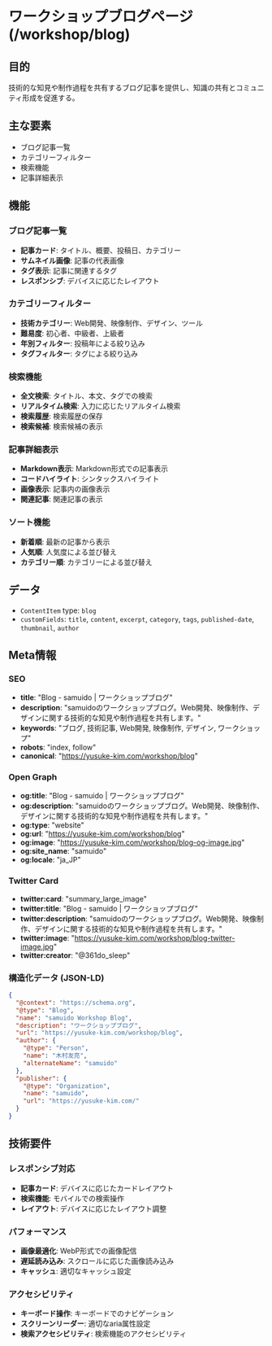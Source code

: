 # ワークショップブログページ (/workshop/blog)

## 目的

技術的な知見や制作過程を共有するブログ記事を提供し、知識の共有とコミュニティ形成を促進する。

## 主な要素

- ブログ記事一覧
- カテゴリーフィルター
- 検索機能
- 記事詳細表示

## 機能

### ブログ記事一覧

- **記事カード**: タイトル、概要、投稿日、カテゴリー
- **サムネイル画像**: 記事の代表画像
- **タグ表示**: 記事に関連するタグ
- **レスポンシブ**: デバイスに応じたレイアウト

### カテゴリーフィルター

- **技術カテゴリー**: Web開発、映像制作、デザイン、ツール
- **難易度**: 初心者、中級者、上級者
- **年別フィルター**: 投稿年による絞り込み
- **タグフィルター**: タグによる絞り込み

### 検索機能

- **全文検索**: タイトル、本文、タグでの検索
- **リアルタイム検索**: 入力に応じたリアルタイム検索
- **検索履歴**: 検索履歴の保存
- **検索候補**: 検索候補の表示

### 記事詳細表示

- **Markdown表示**: Markdown形式での記事表示
- **コードハイライト**: シンタックスハイライト
- **画像表示**: 記事内の画像表示
- **関連記事**: 関連記事の表示

### ソート機能

- **新着順**: 最新の記事から表示
- **人気順**: 人気度による並び替え
- **カテゴリー順**: カテゴリーによる並び替え

## データ

- `ContentItem` type: `blog`
- `customFields`: `title`, `content`, `excerpt`, `category`, `tags`, `published-date`, `thumbnail`, `author`

## Meta情報

### SEO

- **title**: "Blog - samuido | ワークショップブログ"
- **description**: "samuidoのワークショップブログ。Web開発、映像制作、デザインに関する技術的な知見や制作過程を共有します。"
- **keywords**: "ブログ, 技術記事, Web開発, 映像制作, デザイン, ワークショップ"
- **robots**: "index, follow"
- **canonical**: "https://yusuke-kim.com/workshop/blog"

### Open Graph

- **og:title**: "Blog - samuido | ワークショップブログ"
- **og:description**: "samuidoのワークショップブログ。Web開発、映像制作、デザインに関する技術的な知見や制作過程を共有します。"
- **og:type**: "website"
- **og:url**: "https://yusuke-kim.com/workshop/blog"
- **og:image**: "https://yusuke-kim.com/workshop/blog-og-image.jpg"
- **og:site_name**: "samuido"
- **og:locale**: "ja_JP"

### Twitter Card

- **twitter:card**: "summary_large_image"
- **twitter:title**: "Blog - samuido | ワークショップブログ"
- **twitter:description**: "samuidoのワークショップブログ。Web開発、映像制作、デザインに関する技術的な知見や制作過程を共有します。"
- **twitter:image**: "https://yusuke-kim.com/workshop/blog-twitter-image.jpg"
- **twitter:creator**: "@361do_sleep"

### 構造化データ (JSON-LD)

```json
{
  "@context": "https://schema.org",
  "@type": "Blog",
  "name": "samuido Workshop Blog",
  "description": "ワークショップブログ",
  "url": "https://yusuke-kim.com/workshop/blog",
  "author": {
    "@type": "Person",
    "name": "木村友亮",
    "alternateName": "samuido"
  },
  "publisher": {
    "@type": "Organization",
    "name": "samuido",
    "url": "https://yusuke-kim.com/"
  }
}
```

## 技術要件

### レスポンシブ対応

- **記事カード**: デバイスに応じたカードレイアウト
- **検索機能**: モバイルでの検索操作
- **レイアウト**: デバイスに応じたレイアウト調整

### パフォーマンス

- **画像最適化**: WebP形式での画像配信
- **遅延読み込み**: スクロールに応じた画像読み込み
- **キャッシュ**: 適切なキャッシュ設定

### アクセシビリティ

- **キーボード操作**: キーボードでのナビゲーション
- **スクリーンリーダー**: 適切なaria属性設定
- **検索アクセシビリティ**: 検索機能のアクセシビリティ
